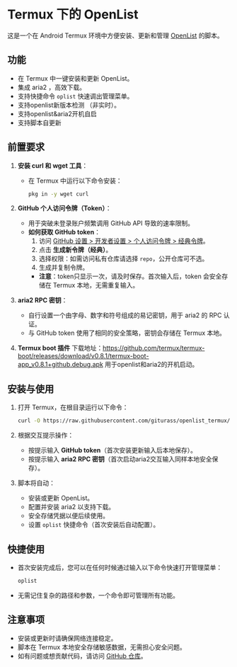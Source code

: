 # Termux 下的 OpenList

这是一个在 Android Termux 环境中方便安装、更新和管理 [OpenList](https://github.com/OpenListTeam/OpenList) 的脚本。

## 功能
- 在 Termux 中一键安装和更新 OpenList。
- 集成 aria2 ，高效下载。
- 支持快捷命令 `oplist` 快速调出管理菜单。
- 支持openlist新版本检测 （非实时）。
- 支持openlist&aria2开机自启
- 支持脚本自更新

## 前置要求
1. **安装 curl 和 wget 工具**：
   - 在 Termux 中运行以下命令安装：
     ```bash
     pkg in -y wget curl
     ```

2. **GitHub 个人访问令牌（Token）**：
   - 用于突破未登录账户频繁调用 GitHub API 导致的速率限制。
   - **如何获取 GitHub token**：
     1. 访问 [GitHub 设置 > 开发者设置 > 个人访问令牌 > 经典令牌](https://github.com/settings/tokens)。
     2. 点击 **生成新令牌（经典）**。
     3. 选择权限：如需访问私有仓库请选择 `repo`，公开仓库可不选。
     4. 生成并复制令牌。
     - **注意**：token只显示一次，请及时保存。首次输入后，token 会安全存储在 Termux 本地，无需重复输入。

3. **aria2 RPC 密钥**：
   - 自行设置一个由字母、数字和符号组成的易记密钥，用于 aria2 的 RPC 认证。
   - 与 GitHub token 使用了相同的安全策略，密钥会存储在 Termux 本地。

4. **Termux boot 插件**
   下载地址：https://github.com/termux/termux-boot/releases/download/v0.8.1/termux-boot-app_v0.8.1+github.debug.apk
用于openlist和aria2的开机启动。

## 安装与使用
1. 打开 Termux，在根目录运行以下命令：
   ```bash
   curl -O https://raw.githubusercontent.com/giturass/openlist_termux/refs/heads/main/oplist.sh && chmod +x oplist.sh && ./oplist.sh
   ```

2. 根据交互提示操作：
   - 按提示输入 **GitHub token**（首次安装更新输入后本地保存）。
   - 按提示输入 **aria2 RPC 密钥**（首次启动aria2交互输入同样本地安全保存）。

3. 脚本将自动：
   - 安装或更新 OpenList。
   - 配置并安装 aria2 以支持下载。
   - 安全存储凭据以便后续使用。
   - 设置 `oplist` 快捷命令（首次安装后自动配置）。

## 快捷使用
- 首次安装完成后，您可以在任何时候通过输入以下命令快速打开管理菜单：
  ```bash
  oplist
  ```
- 无需记住复杂的路径和参数，一个命令即可管理所有功能。

## 注意事项
- 安装或更新时请确保网络连接稳定。
- 脚本在 Termux 本地安全存储敏感数据，无需担心安全问题。
- 如有问题或想贡献代码，请访问 [GitHub 仓库](https://github.com/giturass/openlist_termux)。
